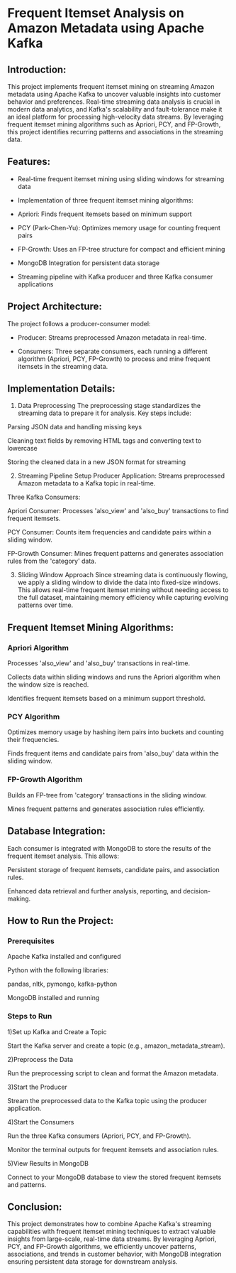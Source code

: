 # Frequent Itemset Analysis on Amazon Metadata using Apache Kafka

## Introduction:
This project implements frequent itemset mining on streaming Amazon metadata using Apache Kafka to uncover valuable insights into customer behavior and preferences. Real-time streaming data analysis is crucial in modern data analytics, and Kafka's scalability and fault-tolerance make it an ideal platform for processing high-velocity data streams. By leveraging frequent itemset mining algorithms such as Apriori, PCY, and FP-Growth, this project identifies recurring patterns and associations in the streaming data.

## Features:
- Real-time frequent itemset mining using sliding windows for streaming data

- Implementation of three frequent itemset mining algorithms:

- Apriori: Finds frequent itemsets based on minimum support

- PCY (Park-Chen-Yu): Optimizes memory usage for counting frequent pairs

- FP-Growth: Uses an FP-tree structure for compact and efficient mining

- MongoDB Integration for persistent data storage

- Streaming pipeline with Kafka producer and three Kafka consumer applications
  

## Project Architecture:
The project follows a producer-consumer model:

- Producer: Streams preprocessed Amazon metadata in real-time.

- Consumers: Three separate consumers, each running a different algorithm (Apriori, PCY, FP-Growth) to process and mine frequent itemsets in the streaming data.


## Implementation Details: 
1. Data Preprocessing
The preprocessing stage standardizes the streaming data to prepare it for analysis. Key steps include:

Parsing JSON data and handling missing keys

Cleaning text fields by removing HTML tags and converting text to lowercase

Storing the cleaned data in a new JSON format for streaming

2. Streaming Pipeline Setup
Producer Application: Streams preprocessed Amazon metadata to a Kafka topic in real-time.

Three Kafka Consumers:

Apriori Consumer: Processes 'also_view' and 'also_buy' transactions to find frequent itemsets.

PCY Consumer: Counts item frequencies and candidate pairs within a sliding window.

FP-Growth Consumer: Mines frequent patterns and generates association rules from the 'category' data.

3. Sliding Window Approach
Since streaming data is continuously flowing, we apply a sliding window to divide the data into fixed-size windows. This allows real-time frequent itemset mining without needing access to the full dataset, maintaining memory efficiency while capturing evolving patterns over time.

## Frequent Itemset Mining Algorithms:
### Apriori Algorithm
Processes 'also_view' and 'also_buy' transactions in real-time.

Collects data within sliding windows and runs the Apriori algorithm when the window size is reached.

Identifies frequent itemsets based on a minimum support threshold.

### PCY Algorithm
Optimizes memory usage by hashing item pairs into buckets and counting their frequencies.

Finds frequent items and candidate pairs from 'also_buy' data within the sliding window.

### FP-Growth Algorithm
Builds an FP-tree from 'category' transactions in the sliding window.

Mines frequent patterns and generates association rules efficiently.

## Database Integration:
Each consumer is integrated with MongoDB to store the results of the frequent itemset analysis. This allows:

Persistent storage of frequent itemsets, candidate pairs, and association rules.

Enhanced data retrieval and further analysis, reporting, and decision-making.

## How to Run the Project:
### Prerequisites
Apache Kafka installed and configured

Python with the following libraries:

pandas, nltk, pymongo, kafka-python

MongoDB installed and running

### Steps to Run
1)Set up Kafka and Create a Topic

Start the Kafka server and create a topic (e.g., amazon_metadata_stream).

2)Preprocess the Data

Run the preprocessing script to clean and format the Amazon metadata.

3)Start the Producer

Stream the preprocessed data to the Kafka topic using the producer application.

4)Start the Consumers

Run the three Kafka consumers (Apriori, PCY, and FP-Growth).

Monitor the terminal outputs for frequent itemsets and association rules.

5)View Results in MongoDB

Connect to your MongoDB database to view the stored frequent itemsets and patterns.



## Conclusion:
This project demonstrates how to combine Apache Kafka's streaming capabilities with frequent itemset mining techniques to extract valuable insights from large-scale, real-time data streams. By leveraging Apriori, PCY, and FP-Growth algorithms, we efficiently uncover patterns, associations, and trends in customer behavior, with MongoDB integration ensuring persistent data storage for downstream analysis.


